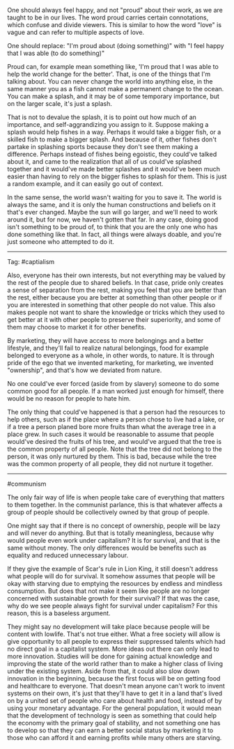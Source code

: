 One should always feel happy, and not "proud" about their work, as we are taught to be in our lives. The word proud carries certain connotations, which confuse and divide viewers. This is similar to how the word "love" is vague and can refer to multiple aspects of love.

One should replace:
"I'm proud about (doing something)" with
"I feel happy that I was able (to do something)"

Proud can, for example mean something like, 'I'm proud that I was able to help the world change for the better'. That, is one of the things that I'm talking about. You can never change the world into anything else, in the same manner you as a fish cannot make a permanent change to the ocean. You can make a splash, and it may be of some temporary importance, but on the larger scale, it's just a splash.

That is not to devalue the splash, it is to point out how much of an importance, and self-aggrandizing you assign to it. Suppose making a splash would help fishes in a way. Perhaps it would take a bigger fish, or a skilled fish to make a bigger splash. And because of it, other fishes don't partake in splashing sports because they don't see them making a difference. Perhaps instead of fishes being egoistic, they could've talked about it, and came to the realization that all of us could've splashed together and it would've made better splashes and it would've been much easier than having to rely on the bigger fishes to splash for them. This is just a random example, and it can easily go out of context.

In the same sense, the world wasn't waiting for you to save it. The world is always the same, and it is only the human constructions and beliefs on it that's ever changed. Maybe the sun will go larger, and we'll need to work around it, but for now, we haven't gotten that far. In any case, doing good isn't something to be proud of, to think that you are the only one who has done something like that. In fact, all things were always doable, and you're just someone who attempted to do it.

---
Tag: #captialism

Also, everyone has their own interests, but not everything may be valued by the rest of the people due to shared beliefs. In that case, pride only creates a sense of separation from the rest, making you feel that you are better than the rest, either because you are better at something than other people or if you are interested in something that other people do not value. This also makes people not want to share the knowledge or tricks which they used to get better at it with other people to preserve their superiority, and some of them may choose to market it for other benefits.

By marketing, they will have access to more belongings and a better lifestyle, and they'll fail to realize natural belongings, food for example belonged to everyone as a whole, in other words, to nature. It is through pride of the ego that we invented marketing, for marketing, we invented "ownership", and that's how we deviated from nature.

No one could've ever forced (aside from by slavery) someone to do some common good for all people. If a man worked just enough for himself, there would be no reason for people to hate him.

The only thing that could've happened is that a person had the resources to help others, such as if the place where a person chose to live had a lake, or if a tree a person planed bore more fruits than what the average tree in a place grew. In such cases it would be reasonable to assume that people would've desired the fruits of his tree, and would've argued that the tree is the common property of all people. Note that the tree did not belong to the person, it was only nurtured by them. This is bad, because while the tree was the common property of all people, they did not nurture it together.

---
#communism

The only fair way of life is when people take care of everything that matters to them together. In the communist parlance, this is that whatever affects a group of people should be collectively owned by that group of people.

One might say that if there is no concept of ownership, people will be lazy and will never do anything. But that is totally meaningless, because why would people even work under capitalism? It is for survival, and that is the same without money. The only differences would be benefits such as equality and reduced unnecessary labour. 

If they give the example of Scar's rule in Lion King, it still doesn't address what people will do for survival. It somehow assumes that people will be okay with starving due to emptying the resources by endless and mindless consumption. But does that not make it seem like people are no longer concerned with sustainable growth for their survival? If that was the case, why do we see people always fight for survival under capitalism? For this reason, this is a baseless argument.

They might say no development will take place because people will be content with lowlife. That's not true either. What a free society will allow is give opportunity to all people to express their suppressed talents which had no direct goal in a capitalist system. More ideas out there can only lead to more innovation. Studies will be done for gaining actual knowledge and improving the state of the world rather than to make a higher class of living under the existing system. Aside from that, it could also slow down innovation in the beginning, because the first focus will be on getting food and healthcare to everyone. That doesn't mean anyone can't work to invent systems on their own, it's just that they'll have to get it in a land that's lived on by a united set of people who care about health and food, instead of by using your monetary advantage. For the general population, it would mean that the development of technology is seen as something that could help the economy with the primary goal of stability, and not something one has to develop so that they can earn a better social status by marketing it to those who can afford it and earning profits while many others are starving.
